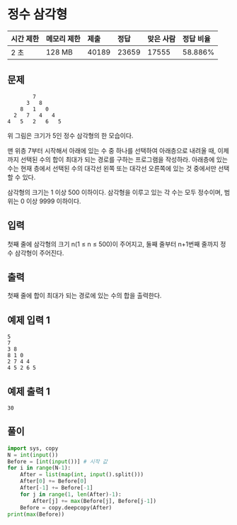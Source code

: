 

# 정수 삼각형

| 시간 제한 | 메모리 제한 | 제출  | 정답  | 맞은 사람 | 정답 비율 |
| :-------- | :---------- | :---- | :---- | :-------- | :-------- |
| 2 초      | 128 MB      | 40189 | 23659 | 17555     | 58.886%   |

## 문제

```
        7
      3   8
    8   1   0
  2   7   4   4
4   5   2   6   5
```

위 그림은 크기가 5인 정수 삼각형의 한 모습이다.

맨 위층 7부터 시작해서 아래에 있는 수 중 하나를 선택하여 아래층으로 내려올 때, 이제까지 선택된 수의 합이 최대가 되는 경로를 구하는 프로그램을 작성하라. 아래층에 있는 수는 현재 층에서 선택된 수의 대각선 왼쪽 또는 대각선 오른쪽에 있는 것 중에서만 선택할 수 있다.

삼각형의 크기는 1 이상 500 이하이다. 삼각형을 이루고 있는 각 수는 모두 정수이며, 범위는 0 이상 9999 이하이다.

## 입력

첫째 줄에 삼각형의 크기 n(1 ≤ n ≤ 500)이 주어지고, 둘째 줄부터 n+1번째 줄까지 정수 삼각형이 주어진다.

## 출력

첫째 줄에 합이 최대가 되는 경로에 있는 수의 합을 출력한다.

## 예제 입력 1 

```
5
7
3 8
8 1 0
2 7 4 4
4 5 2 6 5
```

## 예제 출력 1 

```
30
```

## 풀이 

```python
import sys, copy
N = int(input())
Before = [int(input())] # 시작 값
for i in range(N-1): 
    After = list(map(int, input().split()))
    After[0] += Before[0]
    After[-1] += Before[-1]
    for j in range(1, len(After)-1):
        After[j] += max(Before[j], Before[j-1])
    Before = copy.deepcopy(After)
print(max(Before))
```

